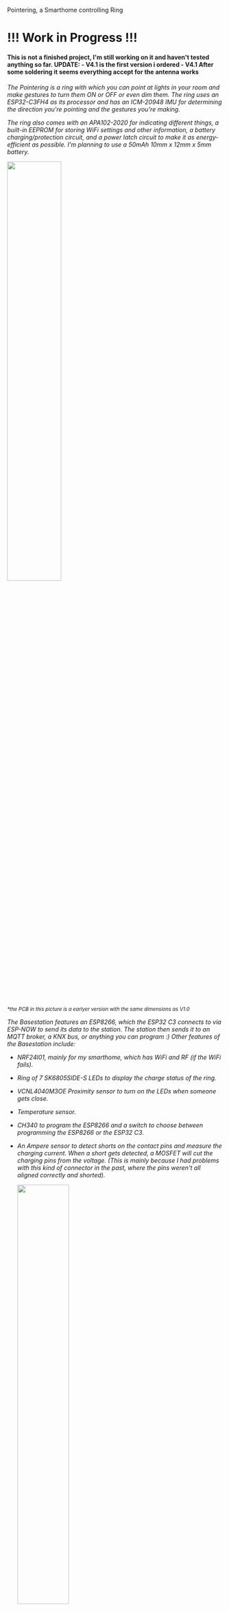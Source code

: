 Pointering, a Smarthome controlling Ring

<h1>!!! Work in Progress !!!

<h4>This is not a finished project, I'm still working on it and haven't tested anything so far.
UPDATE: 
- V4.1 is the first version i ordered
- V4.1 After some soldering it seems everything accept for the antenna works <h6>


The Pointering is a ring with which you can point at lights in your room and make gestures to turn them ON or OFF or even dim them. 
The ring uses an ESP32-C3FH4 as its processor and has an ICM-20948 IMU for determining the direction you're pointing and the gestures you're making. 

The ring also comes with an APA102-2020 for indicating different things, a built-in EEPROM for storing WiFi settings and other information, a battery charging/protection circuit, and a power latch circuit to make it as energy-efficient as possible. 
I'm planning to use a 50mAh 10mm x 12mm x 5mm battery.

<img src="https://github.com/JacTech/Pointering/assets/90476032/5cad6eaf-0042-433d-8b2b-80475bfdc6a0" width=50% height=50%>

<sup>*the PCB in this picture is a earlyer version with the same dimensions as V1.0

The Basestation features an ESP8266, which the ESP32 C3 connects to via ESP-NOW to send its data to the station. The station then sends it to an MQTT broker, a KNX bus, or anything you can program :) 
Other features of the Basestation include:
- NRF24l01, mainly for my smarthome, which has WiFi and RF (if the WiFi fails).
- Ring of 7 SK6805SIDE-S LEDs to display the charge status of the ring.
- VCNL4040M3OE Proximity sensor to turn on the LEDs when someone gets close.
- Temperature sensor.
- CH340 to program the ESP8266 and a switch to choose between programming the ESP8266 or the ESP32 C3.
- An Ampere sensor to detect shorts on the contact pins and measure the charging current. When a short gets detected, a MOSFET will cut the charging pins from the voltage.
  (This is mainly because I had problems with this kind of connector in the past, where the pins weren't all aligned correctly and shorted).


  <img src="https://github.com/JacTech/Pointering/assets/90476032/34abfa28-d0e4-4daf-9e21-173cf1aaa179" width=50% height=50%>


Some other random ideas:
- Combining it with a mmWave sensor like the Everything Presence Lite to make more accurate assumptions on where youre pointing based on your position in the room
- Multiple Basestations for multiple rooms. Depending on how good the connection between Ting and Basestation is you could have a Basestation in each room. The ring just conects to the closest one, so you could have different sets of lights on each Station
